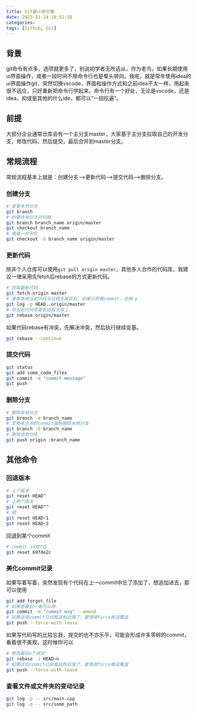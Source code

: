 ```yaml
---
title: Git最小命令集
date: 2023-11-24 18:51:18
categories:
tags: [Github, Git]
---
```

## 背景

git命令有点多，选项就更多了，别说初学者无所适从，作为老鸟，如果长期使用ui界面操作，或者一段时间不用命令行也是晕头转向。我呢，就是常年使用idea的ui界面操作git，突然切换vscode，界面和操作方式和之前idea不太一样，用起来很不适应，只好重新把命令行学起来。命令行有一个好处，无论是vscode，还是idea，抑或是其他的什么ide，都可以“一招吃遍”。

## 前提

大部分企业通常仓库会有一个主分支master，大家基于主分支拉取自己的开发分支，修改代码，然后提交，最后合并到master分支。

## 常规流程

常规流程基本上就是：创建分支——>更新代码——>提交代码——>删除分支。

### 创建分支

```bash
# 查看本地分支
git branch
# 创建本地分支并切换
git branch branch_name origin/master
git checkout branch_name
# 或者一步到位
git checkout -b branch_name origin/master
```

### 更新代码

除非个人仓库可以使用`git pull origin master`，其他多人合作的代码库，我建议一律采用先fetch后rebase的方式更新代码。

```bash
# 拉取最新代码
git fetch origin master
# 查看本地当前代码与远程主库区别，如果只想看commit，去掉-p
git log -p HEAD..origin/master
# 将当前代码变基到远程主库上
git rebase origin/master
```

如果代码rebase有冲突，先解决冲突，然后执行继续变基。

```bash
git rebase --continue
```

### 提交代码

```bash
git status
git add some_code_files
git commit -m "commit message"
git push
```

### 删除分支

```bash
# 删除本地分支
git branch -d branch_name
# 忽略未合并的commit强制删除本地分支
git branch -D branch_name
# 删除远端分支
git push origin :branch_name
```

## 其他命令

### 回退版本

```bash
# 上个版本
git reset HEAD^
# 上两个版本
git reset HEAD^^
# 或
git reset HEAD~1
git reset HEAD~2
```

回退到某个commit

```bash
# commit id前7位
git reset 69fde2c
```

### 美化commit记录

如果写着写着，突然发现有个代码在上一commit中忘了添加了，想追加进去，那可以使用

```bash
git add forgot_file
# 如果是最后一条可以用
git commit -m "commit msg" --amend
# 如果这些commit已经推送到远端了，要使用force推送覆盖
git push --force-with-lease
```

如果写代码写的比较忘我，提交的也不亦乐乎，可能会形成许多零碎的commit，看着很不美观，这时候你可以

```bash
# 修改最后n个提交
git rebase -i HEAD~n
# 如果这些commit已经推送到远端了，要使用force推送覆盖
git push --force-with-lease
```

### 查看文件或文件夹的变动记录

```bash
git log -p -- src/main.cpp
git log -p -- src/some_path
```
